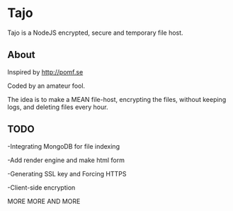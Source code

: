 # Tajo
Tajo is a NodeJS encrypted, secure and temporary file host.

## About

Inspired by http://pomf.se

Coded by an amateur fool.

The idea is to make a MEAN file-host, encrypting the files, without keeping logs, and deleting files every hour.



## TODO
-Integrating MongoDB for file indexing

-Add render engine and make html form

-Generating SSL key and Forcing HTTPS

-Client-side encryption

MORE MORE AND MORE
